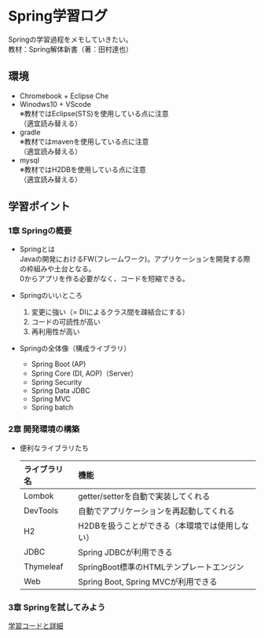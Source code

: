 # Spring学習ログ
 Springの学習過程をメモしていきたい。  
 教材：Spring解体新書（著：田村達也）

## 環境
 - Chromebook + Eclipse Che
 - Winodws10 + VScode  
  ※教材ではEclipse(STS)を使用している点に注意  
 （適宜読み替える）
 - gradle  
   ※教材ではmavenを使用している点に注意  
 （適宜読み替える）
 - mysql  
 ※教材ではH2DBを使用している点に注意  
 （適宜読み替える）

## 学習ポイント
### 1章 Springの概要
  - Springとは  
  Javaの開発におけるFW(フレームワーク)。アプリケーションを開発する際の枠組みや土台となる。  
  0からアプリを作る必要がなく、コードを短縮できる。 
  
 - Springのいいところ  
    1. 変更に強い（= DIによるクラス間を疎結合にする）  
    2. コードの可読性が高い
    3. 再利用性が高い  
    
  - Springの全体像（構成ライブラリ）
    + Spring Boot (AP)
    + Spring Core (DI, AOP)（Server）
    + Spring Security
    + Spring Data JDBC
    + Spring MVC
    + Spring batch

### 2章 開発環境の構築
  - 便利なライブラリたち  

    |ライブラリ名|機能| 
    |:--|:--| 
    |Lombok|getter/setterを自動で実装してくれる| 
    |DevTools| 自動でアプリケーションを再起動してくれる|  
    |H2|H2DBを扱うことができる（本環境では使用しない）| 
    |JDBC|Spring JDBCが利用できる| 
    |Thymeleaf|SpringBoot標準のHTMLテンプレートエンジン| 
    |Web|Spring Boot, Spring MVCが利用できる|

### 3章 Springを試してみよう
  [学習コードと詳細](https://github.com/syu-y/spring-study-cha3)
    
